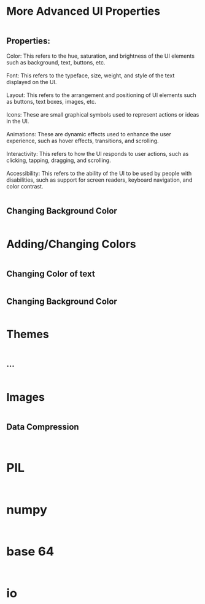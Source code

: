 <html>
    <head>
    <link rel="stylesheet" href="style.css">
    </head>
    <body>
        <div class="row">
    <h1>More Advanced UI Properties</h1>
    </div>
    <div class="column">
    <h2>Properties:</h2>
    <p>
Color: This refers to the hue, saturation, and brightness of the UI elements such as background, text, buttons, etc.
<br><br>
Font: This refers to the typeface, size, weight, and style of the text displayed on the UI.
<br><br>
Layout: This refers to the arrangement and positioning of UI elements such as buttons, text boxes, images, etc.
<br><br>
Icons: These are small graphical symbols used to represent actions or ideas in the UI.
<br><br>
Animations: These are dynamic effects used to enhance the user experience, such as hover effects, transitions, and scrolling.
<br><br>
Interactivity: This refers to how the UI responds to user actions, such as clicking, tapping, dragging, and scrolling.
<br><br>
Accessibility: This refers to the ability of the UI to be used by people with disabilities, such as support for screen readers, keyboard navigation, and color contrast.
<br>
</p>
</div>
<div class="column">
    <h2>Changing Background Color</h2>
</div>
    <div class="row">
    <h1>Adding/Changing Colors</h1>
    </div>
<div class="column">
    <h2>Changing Color of text</h2>
</div>
<div class="column">
    <h2>Changing Background Color</h2>
</div>
    <div class="row">
    <h1>Themes</h1>
    </div>
<div class="column">
    <h2>...</h2>
</div>
    <div class="row">
    <h1>Images</h1>
    </div>
<div class="column">
    <h2>Data Compression<h2>
<div class="column">
    <h2>PIL</h2>
</div>
<div class="column">
    <h2>numpy</h2>
</div>
<div class="column">
    <h2>base 64</h2>
</div>
<div class="column">
    <h2>io</h2>
</div>

